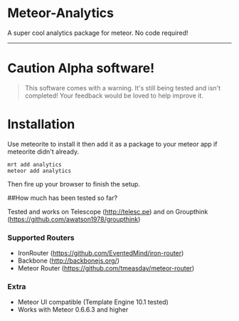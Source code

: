 Meteor-Analytics
================

A super cool analytics package for meteor. No code required!


-------

Caution Alpha software!
==
>This software comes with a warning. It's still being tested and isn't completed! Your feedback would be loved to help improve it.


Installation
===============

Use meteorite to install it then add it as a package to your meteor app if meteorite didn't already.

```
mrt add analytics
meteor add analytics
```

Then fire up your browser to finish the setup.

##How much has been tested so far?

Tested and works on Telescope (http://telesc.pe) and on Groupthink (https://github.com/awatson1978/groupthink)


### Supported Routers

 - IronRouter (https://github.com/EventedMind/iron-router)
 - Backbone (http://backbonejs.org/)
 - Meteor Router (https://github.com/tmeasday/meteor-router)
 
### Extra

 - Meteor UI compatible (Template Engine 10.1 tested)
 - Works with Meteor 0.6.6.3 and higher

